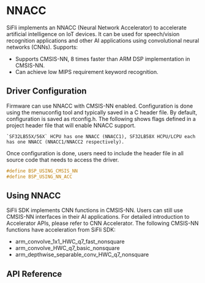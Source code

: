 
# NNACC

SiFli implements an NNACC (Neural Network Accelerator) to accelerate artificial intelligence on IoT devices. It can be used for speech/vision recognition applications and other AI applications using convolutional neural networks (CNNs).
Supports:<br>
 - Supports CMSIS-NN, 8 times faster than ARM DSP implementation in CMSIS-NN. <br>
 - Can achieve low MIPS requirement keyword recognition.<br>

## Driver Configuration
Firmware can use NNACC with CMSIS-NN enabled. Configuration is done using the menuconfig tool and typically saved in a C header file. By default, configuration is saved as rtconfig.h.
The following shows flags defined in a project header file that will enable NNACC support.

```{note}
`SF32LB55X/56X` HCPU has one NNACC (NNACC1), SF32LB58X HCPU/LCPU each has one NNACC (NNACC1/NNACC2 respectively).
```

Once configuration is done, users need to include the header file in all source code that needs to access the driver.

```c
#define BSP_USING_CMSIS_NN
#define BSP_USING_NN_ACC
```

## Using NNACC
SiFli SDK implements CNN functions in CMSIS-NN. Users can still use CMSIS-NN interfaces in their AI applications. For detailed introduction to Accelerator APIs, please refer to CNN Accelerator.
The following CMSIS-NN functions have acceleration from SiFli SDK:
- arm_convolve_1x1_HWC_q7_fast_nonsquare
- arm_convolve_HWC_q7_basic_nonsquare
- arm_depthwise_separable_conv_HWC_q7_nonsquare

## API Reference
[](../api/hal/nnacc.md)
